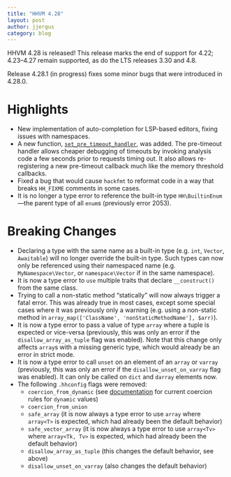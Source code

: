 ```yaml
---
title: "HHVM 4.28"
layout: post
author: jjergus
category: blog
---
```


HHVM 4.28 is released! This release marks the end of support for 4.22;
4.23&ndash;4.27 remain supported, as do the LTS releases 3.30 and 4.8.

Release 4.28.1 (in progress) fixes some minor bugs that were introduced in
4.28.0.

# Highlights

- New implementation of auto-completion for LSP-based editors, fixing issues
  with namespaces.
- A new function,
  [`set_pre_timeout_handler`](https://docs.hhvm.com/hack/reference/function/set_pre_timeout_handler/),
  was added. The pre-timeout handler allows cheaper debugging of timeouts by
  invoking analysis code a few seconds prior to requests timing out. It also
  allows re-registering a new pre-timeout callback much like the memory
  threshold callbacks.
- Fixed a bug that would cause `hackfmt` to reformat code in a way that breaks
  `HH_FIXME` comments in some cases.
- It is no longer a type error to reference the built-in type
  `HH\BuiltinEnum`&mdash;the parent type of all `enum`s (previously error 2053).

# Breaking Changes

- Declaring a type with the same name as a built-in type (e.g. `int`, `Vector`,
  `Awaitable`) will no longer override the built-in type. Such types can now
  only be referenced using their namespaced name (e.g. `MyNamespace\Vector`, or
  `namespace\Vector` if in the same namespace).
- It is now a type error to `use` multiple traits that declare `__construct()`
  from the same class.
- Trying to call a non-static method &ldquo;statically&rdquo; will now always
  trigger a fatal error. This was already true in most cases, except some
  special cases where it was previously only a warning (e.g. using a non-static
  method in `array_map(['ClassName', 'nonStaticMethodName'], $arr)`).
- It is now a type error to pass a value of type `array` where a tuple is
  expected or vice-versa (previously, this was only an error if the
  `disallow_array_as_tuple` flag was enabled). Note that this change only
  affects `array`s with a missing generic type, which would already be an error
  in strict mode.
- It is now a type error to call `unset` on an element of an `array` or `varray`
  (previously, this was only an error if the `disallow_unset_on_varray` flag was
  enabled). It can only be called on `dict` and `darray` elements now.
- The following `.hhconfig` flags were removed:
  - `coercion_from_dynamic` (see
    [documentation](https://docs.hhvm.com/hack/built-in-types/dynamic#coercion)
    for current coercion rules for `dynamic` values)
  - `coercion_from_union`
  - `safe_array` (it is now always a type error to use `array` where `array<T>`
    is expected, which had already been the default behavior)
  - `safe_vector_array` (it is now always a type error to use `array<Tv>` where
    `array<Tk, Tv>` is expected, which had already been the default behavior)
  - `disallow_array_as_tuple` (this changes the default behavior, see above)
  - `disallow_unset_on_varray` (also changes the default behavior)
